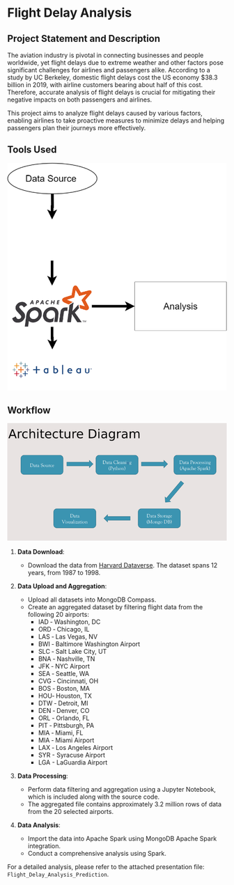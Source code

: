 # Flight Delay Analysis

## Project Statement and Description
The aviation industry is pivotal in connecting businesses and people worldwide, yet flight delays due to extreme weather and other factors pose significant challenges for airlines and passengers alike. According to a study by UC Berkeley, domestic flight delays cost the US economy $38.3 billion in 2019, with airline customers bearing about half of this cost. Therefore, accurate analysis of flight delays is crucial for mitigating their negative impacts on both passengers and airlines.

This project aims to analyze flight delays caused by various factors, enabling airlines to take proactive measures to minimize delays and helping passengers plan their journeys more effectively.

## Tools Used
![Tools Used](Visualizations/tools.png)

## Workflow
![Workflow](Visualizations/ArchitecturalDiagram.png)

1. **Data Download**:
   - Download the data from [Harvard Dataverse](https://dataverse.harvard.edu/dataset.xhtml?persistentId=doi:10.7910/DVN/HG7NV7). The dataset spans 12 years, from 1987 to 1998.

2. **Data Upload and Aggregation**:
   - Upload all datasets into MongoDB Compass.
   - Create an aggregated dataset by filtering flight data from the following 20 airports:
     - IAD ‐ Washington, DC
     - ORD ‐ Chicago, IL
     - LAS ‐ Las Vegas, NV
     - BWI ‐ Baltimore Washington Airport
     - SLC ‐ Salt Lake City, UT
     - BNA ‐ Nashville, TN
     - JFK ‐ NYC Airport
     - SEA ‐ Seattle, WA
     - CVG ‐ Cincinnati, OH
     - BOS ‐ Boston, MA
     - HOU‐ Houston, TX
     - DTW ‐ Detroit, MI
     - DEN ‐ Denver, CO
     - ORL ‐ Orlando, FL
     - PIT ‐ Pittsburgh, PA
     - MIA ‐ Miami, FL
     - MIA ‐ Miami Airport
     - LAX ‐ Los Angeles Airport
     - SYR - Syracuse Airport
     - LGA - LaGuardia Airport

3. **Data Processing**:
   - Perform data filtering and aggregation using a Jupyter Notebook, which is included along with the source code.
   - The aggregated file contains approximately 3.2 million rows of data from the 20 selected airports.

4. **Data Analysis**:
   - Import the data into Apache Spark using MongoDB Apache Spark integration.
   - Conduct a comprehensive analysis using Spark.

For a detailed analysis, please refer to the attached presentation file: `Flight_Delay_Analysis_Prediction`.
